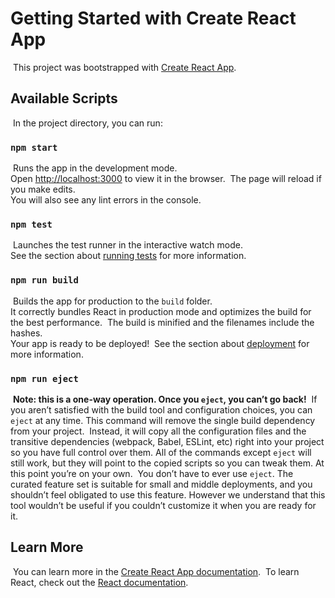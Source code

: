 # Getting Started with Create React App
​
This project was bootstrapped with [Create React App](https://github.com/facebook/create-react-app).
​
## Available Scripts
​
In the project directory, you can run:
​
### `npm start`
​
Runs the app in the development mode.\
Open [http://localhost:3000](http://localhost:3000) to view it in the browser.
​
The page will reload if you make edits.\
You will also see any lint errors in the console.
​
### `npm test`
​
Launches the test runner in the interactive watch mode.\
See the section about [running tests](https://facebook.github.io/create-react-app/docs/running-tests) for more information.
​
### `npm run build`
​
Builds the app for production to the `build` folder.\
It correctly bundles React in production mode and optimizes the build for the best performance.
​
The build is minified and the filenames include the hashes.\
Your app is ready to be deployed!
​
See the section about [deployment](https://facebook.github.io/create-react-app/docs/deployment) for more information.
​
### `npm run eject`
​
**Note: this is a one-way operation. Once you `eject`, you can’t go back!**
​
If you aren’t satisfied with the build tool and configuration choices, you can `eject` at any time. This command will remove the single build dependency from your project.
​
Instead, it will copy all the configuration files and the transitive dependencies (webpack, Babel, ESLint, etc) right into your project so you have full control over them. All of the commands except `eject` will still work, but they will point to the copied scripts so you can tweak them. At this point you’re on your own.
​
You don’t have to ever use `eject`. The curated feature set is suitable for small and middle deployments, and you shouldn’t feel obligated to use this feature. However we understand that this tool wouldn’t be useful if you couldn’t customize it when you are ready for it.
​
## Learn More
​
You can learn more in the [Create React App documentation](https://facebook.github.io/create-react-app/docs/getting-started).
​
To learn React, check out the [React documentation](https://reactjs.org/).